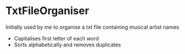 # TxtFileOrganiser
Initially used by me to organise a txt file containing musical artist names

* Capitalises first letter of each word
* Sorts alphabetically and removes duplicates
